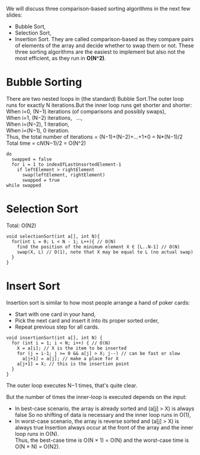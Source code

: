 We will discuss three comparison-based sorting algorithms in the next few slides:
* Bubble Sort,
* Selection Sort,
* Insertion Sort.
They are called comparison-based as they compare pairs of elements of the array and decide whether to swap them or not.
These three sorting algorithms are the easiest to implement but also not the most efficient, as they run in **O(N^2)**.
# Bubble Sorting
There are two nested loops in (the standard) Bubble Sort.The outer loop runs for exactly N iterations.But the inner loop runs get shorter and shorter:  
When i=0, (N−1) iterations (of comparisons and possibly swaps),  
When i=1, (N−2) iterations,   
...,  
When i=(N−2), 1 iteration,  
When i=(N−1), 0 iteration.  
Thus, the total number of iterations = (N−1)+(N−2)+...+1+0 = N*(N−1)/2  
Total time = c*N*(N−1)/2 = O(N^2)  
```
do
  swapped = false
  for i = 1 to indexOfLastUnsortedElement-1
    if leftElement > rightElement
      swap(leftElement, rightElement)
      swapped = true
while swapped
```
# Selection Sort
Total: O(N2) 
```
void selectionSort(int a[], int N){
  for(int L = 0; L < N - 1; L++){ // O(N)
    find the position of the minimum element X ∈ [L..N-1] // O(N)
    swap(X, L) // O(1), note that X may be equal to L (no actual swap)
  }
}
```
# Insert Sort
Insertion sort is similar to how most people arrange a hand of poker cards:  
* Start with one card in your hand,
* Pick the next card and insert it into its proper sorted order,
* Repeat previous step for all cards.
```
void insertionSort(int a[], int N) {
  for (int i = 1; i < N; i++) { // O(N)
    X = a[i]; // X is the item to be inserted
    for (j = i-1; j >= 0 && a[j] > X; j--) // can be fast or slow
      a[j+1] = a[j]; // make a place for X
    a[j+1] = X; // this is the insertion point
  }
}
```
The outer loop executes N−1 times, that's quite clear.  

But the number of times the inner-loop is executed depends on the input:  
* In best-case scenario, the array is already sorted and (a[j] > X) is always false
So no shifting of data is necessary and the inner loop runs in O(1),
* In worst-case scenario, the array is reverse sorted and (a[j] > X) is always true
Insertion always occur at the front of the array and the inner loop runs in O(N).  
Thus, the best-case time is O(N × 1) = O(N) and the worst-case time is O(N × N) = O(N2).


